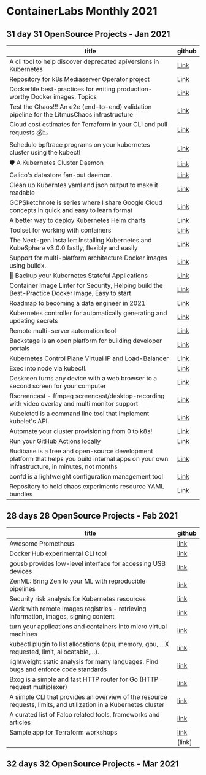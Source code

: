 # ContainerLabs Monthly 2021 

## 31 day 31 OpenSource Projects - Jan 2021 



| title                                                                                            	| github                                                  	|
|--------------------------------------------------------------------------------------------------	|---------------------------------------------------------	|
| A cli tool to help discover deprecated apiVersions in Kubernetes                                 	| [Link](https://github.com/FairwindsOps/pluto)                   	|
| Repository for k8s Mediaserver Operator project                                                  	| [Link](https://github.com/kubealex/k8s-mediaserver-operator)    	|
| Dockerfile best-practices for writing production-worthy Docker images. Topics                    	| [Link](https://github.com/hexops/dockerfile)                   	|
| Test the Chaos!!! An e2e (end-to-end) validation pipeline for the LitmusChaos infrastructure     	|[Link](https://github.com/litmuschaos/litmus-e2e)              	|
| Cloud cost estimates for Terraform in your CLI and pull requests  💰📉                             	| [Link](https://github.com/infracost/infracost)                  	|
| Schedule bpftrace programs on your kubernetes cluster using the kubectl                          	| [Link](https://github.com/iovisor/kubectl-trace)               	|
| 🛡️  A Kubernetes Cluster Daemon                                                                   	| [Link](https://github.com/appscode/kubed)                   	|
| Calico's datastore fan-out daemon.                                                               	| [Link](https://github.com/projectcalico/typha)                  	|
| Clean up Kuberntes yaml and json output to make it readable                                      	| [Link](https://github.com/itaysk/kubectl-neat)                  	|
| GCPSketchnote is series where I share Google Cloud concepts in quick and easy to learn format    	| [Link](https://github.com/priyankavergadia/GCPSketchnote)       	|
| A better way to deploy Kubernetes Helm charts                                                    	| [Link](https://github.com/replicatedhq/ship)                   	|
| Toolset for working with containers                                                              	| [Link](https://github.com/krane/krane)                          	|
| The Next-gen Installer: Installing Kubernetes and KubeSphere v3.0.0 fastly, flexibly and easily  	| [Link](https://github.com/kubesphere/kubekey)                   	|
| Support for multi-platform architecture Docker images using buildx.                              	| [Link](https://github.com/raspbernetes/multi-arch-images)       	|
| 🛅  Backup your Kubernetes Stateful Applications                                                  	| [Link](https://github.com/stashed/stash)                       	|
| Container Image Linter for Security, Helping build the Best-Practice Docker Image, Easy to start 	| [Link](https://github.com/goodwithtech/dockle)                  	|
| Roadmap to becoming a data engineer in 2021                                                      	| [Link](https://github.com/datastacktv/data-engineer-roadmap)    	|
| Kubernetes controller for automatically generating and updating secrets                          	| [Link](https://github.com/mittwald/kubernetes-secret-generator) 	|
| Remote multi-server automation tool                                                              	| [Link](https://github.com/capistrano/capistrano)                	|
| Backstage is an open platform for building developer portals                                      | [Link](https://github.com/backstage/backstage)                     |
| Kubernetes Control Plane Virtual IP and Load-Balancer                                             | [Link](https://github.com/plunder-app/kube-vip)                   |
| Exec into node via kubectl.                                                                      | [Link](https://github.com/kvaps/kubectl-node-shell )             |
| Deskreen turns any device with a web browser to a second screen for your computer                 | [Link](https://github.com/pavlobu/deskreen)  |
| ffscreencast - ffmpeg screencast/desktop-recording with video overlay and multi monitor support   | [Link](https://github.com/cytopia/ffscreencast )  |
| Kubeletctl is a command line tool that implement kubelet's API.                                   | [Link]( https://github.com/cyberark/kubeletctl)  |
| Automate your cluster provisioning from 0 to k8s!                                                 | [Link](https://github.com/kubealex/libvirt-k8s-provisioner)  | 
|  Run your GitHub Actions locally                                                                  | [Link](https://github.com/nektos/act)|
| Budibase is a free and open-source development platform that helps you build internal apps on your own infrastructure, in minutes, not months | [Link](https://github.com/Budibase/budibase)| 
| confd is a lightweight configuration management tool  | [Link](https://github.com/kelseyhightower/confd ) |
| Repository to hold chaos experiments resource YAML bundles   | [Link](https://github.com/litmuschaos/chaos-charts)|




## 28 days 28 OpenSource Projects - Feb 2021 


| title                                                                                          | github                                                     |
|------------------------------------------------------------------------------------------------|------------------------------------------------------------|
|  Awesome Prometheus                                                                            | [link](https://github.com/roaldnefs/awesome-prometheus)    |
| Docker Hub experimental CLI tool                                                               | [link](https://github.com/docker/hub-tool)                 |
| gousb provides low-level interface for accessing USB devices                                   | [link](https://github.com/google/gousb)                    |
| ZenML: Bring Zen to your ML with reproducible pipelines                                        | [link](https://github.com/maiot-io/zenml)                  |
|   Security risk analysis for Kubernetes resources                                              | [link](https://github.com/controlplaneio/kubesec)          |
| Work with remote images registries - retrieving information, images, signing content           | [link](https://github.com/containers/skopeo)               |
| turn your applications and containers into micro virtual machines                              | [link](https://github.com/vorteil/vorteil)                 |
| kubectl plugin to list allocations (cpu, memory, gpu,... X requested, limit, allocatable,...). | [link](https://github.com/davidB/kubectl-view-allocations) |
| lightweight static analysis for many languages. Find bugs and enforce code standards           | [link](https://github.com/returntocorp/semgrep)            |
| Bxog is a simple and fast HTTP router for Go (HTTP request multiplexer)                        |  [link](https://github.com/claygod/Bxog)                   |                                                                                                                      | Detect compliance and security violations across Infrastructure as Code to mitigate risk before provisioning cloud native infrastructure.| [link](https://github.com/accurics/terrascan)                    |
| A simple CLI that provides an overview of the resource requests, limits, and utilization in a Kubernetes cluster           | [link](https://github.com/ahmetb/kubectx)                                                                                                 |
|  A curated list of Falco related tools, frameworks and articles                   | [link](https://github.com/developer-guy/awesome-falco )  |                                                |
| Sample app for Terraform workshops                                                                  | [link](https://github.com/hashicorp/hashicat-azure)                                                   | Autogenerate RBAC policies based on Kubernetes audit logs.      | [link](https://github.com/liggitt/audit2rbac)
|                                                                                                | [link]                                                     |



## 32 days 32 OpenSource Projects - Mar 2021 








